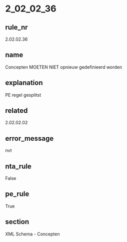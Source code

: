 # 2_02_02_36

## rule_nr
2.02.02.36

## name
Concepten MOETEN NIET opnieuw gedefinieerd worden

## explanation
PE regel gesplitst

## related
2.02.02.02

## error_message
nvt

## nta_rule
False

## pe_rule
True

## section
XML Schema - Concepten

